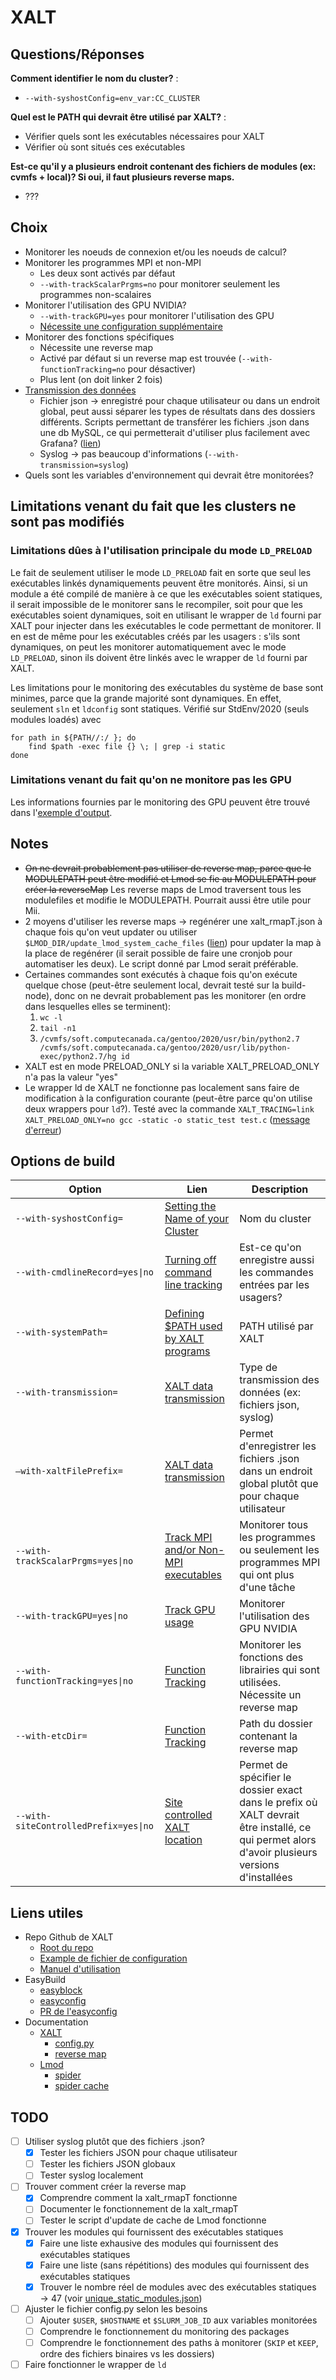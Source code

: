 # XALT

## Questions/Réponses

**Comment identifier le nom du cluster?** :
* `--with-syshostConfig=env_var:CC_CLUSTER`

**Quel est le PATH qui devrait être utilisé par XALT?** :
* Vérifier quels sont les exécutables nécessaires pour XALT
* Vérifier où sont situés ces exécutables

**Est-ce qu'il y a plusieurs endroit contenant des fichiers de modules (ex: cvmfs + local)? Si oui, il faut plusieurs reverse maps.**
* ???

## Choix
* Monitorer les noeuds de connexion et/ou les noeuds de calcul?
* Monitorer les programmes MPI et non-MPI
    * Les deux sont activés par défaut 
    * `--with-trackScalarPrgms=no` pour monitorer seulement les programmes non-scalaires
* Monitorer l'utilisation des GPU NVIDIA?
    * `--with-trackGPU=yes` pour monitorer l'utilisation des GPU
    * [Nécessite une configuration supplémentaire](https://xalt.readthedocs.io/en/latest/020_site_configuration.html#track-gpu-usage)
* Monitorer des fonctions spécifiques
    * Nécessite une reverse map
    * Activé par défaut si un reverse map est trouvée (`--with-functionTracking=no` pour désactiver)
    * Plus lent (on doit linker 2 fois)
* [Transmission des données](https://xalt.readthedocs.io/en/latest/020_site_configuration.html#xalt-data-transmission)
    * Fichier json &rarr; enregistré pour chaque utilisateur ou dans un endroit global, peut aussi séparer les types de résultats dans des dossiers différents. Scripts permettant de transférer les fichiers .json dans une db MySQL, ce qui permetterait d'utiliser plus facilement avec Grafana? ([lien](https://xalt.readthedocs.io/en/latest/110_db.html))
    * Syslog &rarr; pas beaucoup d'informations (`--with-transmission=syslog`)
* Quels sont les variables d'environnement qui devrait être monitorées?

## Limitations venant du fait que les clusters ne sont pas modifiés
### Limitations dûes à l'utilisation principale du mode `LD_PRELOAD`
Le fait de seulement utiliser le mode `LD_PRELOAD` fait en sorte que seul les exécutables linkés dynamiquements peuvent être monitorés. Ainsi, si un module a été compilé de manière à ce que les exécutables soient statiques, il serait impossible de le monitorer sans le recompiler, soit pour que les exécutables soient dynamiques, soit en utilisant le wrapper de `ld` fourni par XALT pour injecter dans les exécutables le code permettant de monitorer. Il en est de même pour les exécutables créés par les usagers : s'ils sont dynamiques, on peut les monitorer automatiquement avec le mode `LD_PRELOAD`, sinon ils doivent être linkés avec le wrapper de `ld` fourni par XALT.

Les limitations pour le monitoring des exécutables du système de base sont minimes, parce que la grande majorité sont dynamiques. En effet, seulement `sln` et `ldconfig` sont statiques. Vérifié sur StdEnv/2020 (seuls modules loadés) avec
```
for path in ${PATH//:/ }; do
    find $path -exec file {} \; | grep -i static
done
```

### Limitations venant du fait qu'on ne monitore pas les GPU
Les informations fournies par le monitoring des GPU peuvent être trouvé dans l'[exemple d'output](output/gpu.txt).

## Notes
* ~~On ne devrait probablement pas utiliser de reverse map, parce que le MODULEPATH peut être modifié et Lmod se fie au MODULEPATH pour créer la reverseMap~~ Les reverse maps de Lmod traversent tous les modulefiles et modifie le MODULEPATH. Pourrait aussi être utile pour Mii.
* 2 moyens d'utiliser les reverse maps &rarr; regénérer une xalt_rmapT.json à chaque fois qu'on veut updater ou utiliser `$LMOD_DIR/update_lmod_system_cache_files` ([lien](https://xalt.readthedocs.io/en/latest/040_reverse_map.html#function-tracking)) pour updater la map à la place de regénérer (il serait possible de faire une cronjob pour automatiser les deux). Le script donné par Lmod serait préférable.
* Certaines commandes sont exécutés à chaque fois qu'on exécute quelque chose (peut-être seulement local, devrait testé sur la build-node), donc on ne devrait probablement pas les monitorer (en ordre dans lesquelles elles se terminent): 
    1. `wc -l`
    2. `tail -n1`
    3. `/cvmfs/soft.computecanada.ca/gentoo/2020/usr/bin/python2.7 /cvmfs/soft.computecanada.ca/gentoo/2020/usr/lib/python-exec/python2.7/hg id`
* XALT est en mode PRELOAD_ONLY si la variable XALT_PRELOAD_ONLY n'a pas la valeur "yes"
* Le wrapper ld de XALT ne fonctionne pas localement sans faire de modification à la configuration courante (peut-être parce qu'on utilise deux wrappers pour `ld`?). Testé avec la commande `XALT_TRACING=link XALT_PRELOAD_ONLY=no gcc -static -o static_test test.c` ([message d'erreur](ld_error.txt))

## Options de build
| Option                                | Lien                                                                                                                                           | Description                                                                                                                                    |
|---------------------------------------|------------------------------------------------------------------------------------------------------------------------------------------------|------------------------------------------------------------------------------------------------------------------------------------------------|
| `--with-syshostConfig=`               | [Setting the Name of your Cluster](https://xalt.readthedocs.io/en/latest/020_site_configuration.html#setting-the-name-of-your-cluster)         | Nom du cluster                                                                                                                                 |
| `--with-cmdlineRecord=yes\|no`        | [Turning off command line tracking](https://xalt.readthedocs.io/en/latest/020_site_configuration.html#turning-off-command-line-tracking)       | Est-ce qu'on enregistre aussi les commandes entrées par les usagers?                                                                           |
| `--with-systemPath=`                  | [Defining $PATH used by XALT programs](https://xalt.readthedocs.io/en/latest/020_site_configuration.html#defining-path-used-by-xalt-programs)  | PATH utilisé par XALT                                                                                                                          |
| `--with-transmission=`                | [XALT data transmission](https://xalt.readthedocs.io/en/latest/020_site_configuration.html#xalt-data-transmission)                             | Type de transmission des données (ex: fichiers json, syslog)                                                                                   |
| `–with-xaltFilePrefix=`               | [XALT data transmission](https://xalt.readthedocs.io/en/latest/020_site_configuration.html#xalt-data-transmission)                             | Permet d'enregistrer les fichiers .json dans un endroit global plutôt que pour chaque utilisateur                                              |
| `--with-trackScalarPrgms=yes\|no`     | [Track MPI and/or Non-MPI executables](https://xalt.readthedocs.io/en/latest/020_site_configuration.html#track-mpi-and-or-non-mpi-executables) | Monitorer tous les programmes ou seulement les programmes MPI qui ont plus d'une tâche                                                         |
| `--with-trackGPU=yes\|no`             | [Track GPU usage](https://xalt.readthedocs.io/en/latest/020_site_configuration.html#track-gpu-usage)                                           | Monitorer l'utilisation des GPU NVIDIA                                                                                                         |
| `--with-functionTracking=yes\|no`     | [Function Tracking](https://xalt.readthedocs.io/en/latest/020_site_configuration.html#function-tracking)                                       | Monitorer les fonctions des librairies qui sont utilisées. Nécessite un reverse map                                                            |
| `--with-etcDir=`                      | [Function Tracking](https://xalt.readthedocs.io/en/latest/020_site_configuration.html#function-tracking)                                       | Path du dossier contenant la reverse map                                                                                                       |
| `--with-siteControlledPrefix=yes\|no` | [Site controlled XALT location](https://xalt.readthedocs.io/en/latest/050_install_and_test.html#site-controlled-xalt-location)                 | Permet de spécifier le dossier exact dans le prefix où XALT devrait être installé, ce qui permet alors d'avoir plusieurs versions d'installées |
## Liens utiles
* Repo Github de XALT
    * [Root du repo](https://github.com/xalt/xalt)
    * [Example de fichier de configuration](https://github.com/xalt/xalt/blob/2e393fba883cd6327d6361abda42b955c25bb840/Config/TACC_config.py)
    * [Manuel d'utilisation](https://github.com/xalt/xalt/blob/2e393fba883cd6327d6361abda42b955c25bb840/my_docs/XALTUsersManual-0.5.pdf)
* EasyBuild
    * [easyblock](https://github.com/easybuilders/easybuild-easyblocks/blob/develop/easybuild/easyblocks/x/xalt.py)
    * [easyconfig](https://github.com/easybuilders/easybuild-easyconfigs/blob/develop/easybuild/easyconfigs/x/XALT/XALT-2.8.4.eb)
    * [PR de l'easyconfig](https://github.com/easybuilders/easybuild-easyblocks/pull/1942)
* Documentation
    * [XALT](https://xalt.readthedocs.io/en/latest/index.html)
        * [config.py](https://xalt.readthedocs.io/en/latest/030_site_filtering.html)
        * [reverse map](https://xalt.readthedocs.io/en/latest/040_reverse_map.html)
    * [Lmod](https://lmod.readthedocs.io/en/latest/index.html)
        * [spider](https://lmod.readthedocs.io/en/latest/136_spider.html)
        * [spider cache](https://lmod.readthedocs.io/en/latest/130_spider_cache.html)



## TODO
- [ ] Utiliser syslog plutôt que des fichiers .json?
    - [X] Tester les fichiers JSON pour chaque utilisateur
    - [ ] Tester les fichiers JSON globaux
    - [ ] Tester syslog localement
- [ ] Trouver comment créer la reverse map
    - [X] Comprendre comment la xalt_rmapT fonctionne
    - [ ] Documenter le fonctionnement de la xalt_rmapT
    - [ ] Tester le script d'update de cache de Lmod fonctionne
- [X] Trouver les modules qui fournissent des exécutables statiques
    - [X] Faire une liste exhausive des modules qui fournissent des exécutables statiques
    - [X] Faire une liste (sans répétitions) des modules qui fournissent des exécutables statiques
    - [X] Trouver le nombre réel de modules avec des exécutables statiques &rarr; 47 (voir [unique_static_modules.json](static_modules/unique_static_modules.json))
- [ ] Ajuster le fichier config.py selon les besoins
    - [ ] Ajouter `$USER`, `$HOSTNAME` et `$SLURM_JOB_ID` aux variables monitorées
    - [ ] Comprendre le fonctionnement du monitoring des packages
    - [ ] Comprendre le fonctionnement des paths à monitorer (`SKIP` et `KEEP`, ordre des fichiers binaires vs les dossiers)
- [ ] Faire fonctionner le wrapper de `ld`
